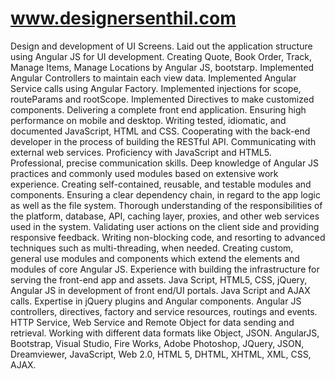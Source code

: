 # www.designersenthil.com
Design and development of UI Screens. Laid out the application structure using Angular JS for UI development. Creating Quote, Book Order, Track, Manage Items, Manage Locations by Angular JS, bootstarp. Implemented Angular Controllers to maintain each view data. Implemented Angular Service calls using Angular Factory. Implemented injections for scope, routeParams and rootScope. Implemented Directives to make customized components. Delivering a complete front end application. Ensuring high performance on mobile and desktop. Writing tested, idiomatic, and documented JavaScript, HTML and CSS. Cooperating with the back-end developer in the process of building the RESTful API. Communicating with external web services. Proficiency with JavaScript and HTML5. Professional, precise communication skills. Deep knowledge of Angular JS practices and commonly used modules based on extensive work experience. Creating self-contained, reusable, and testable modules and components. Ensuring a clear dependency chain, in regard to the app logic as well as the file system. Thorough understanding of the responsibilities of the platform, database, API, caching layer, proxies, and other web services used in the system. Validating user actions on the client side and providing responsive feedback. Writing non-blocking code, and resorting to advanced techniques such as multi-threading, when needed. Creating custom, general use modules and components which extend the elements and modules of core Angular JS. Experience with building the infrastructure for serving the front-end app and assets. Java Script, HTML5, CSS, jQuery, Angular JS in development of front end/UI portals. Java Script and AJAX calls. Expertise in jQuery plugins and Angular components. Angular JS controllers, directives, factory and service resources, routings and events. HTTP Service, Web Service and Remote Object for data sending and retrieval. Working with different data formats like Object, JSON. AngularJS, Bootstrap, Visual Studio, Fire Works,  Adobe Photoshop, JQuery, JSON, Dreamviewer,  JavaScript, Web 2.0, HTML 5, DHTML, XHTML, XML, CSS, AJAX.
